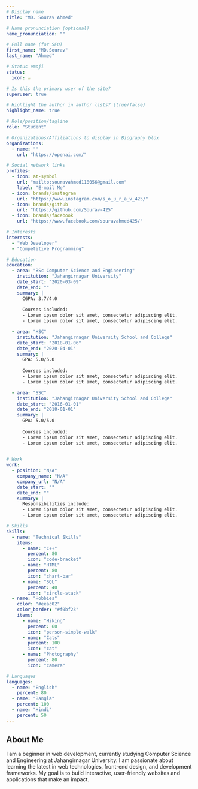 ```yaml
---
# Display name
title: "MD. Sourav Ahmed"

# Name pronunciation (optional)
name_pronunciation: ""

# Full name (for SEO)
first_name: "MD.Sourav"
last_name: "Ahmed"

# Status emoji
status:
  icon: ☕️

# Is this the primary user of the site?
superuser: true

# Highlight the author in author lists? (true/false)
highlight_name: true

# Role/position/tagline
role: "Student"

# Organizations/Affiliations to display in Biography blox
organizations:
  - name: ""
    url: "https://openai.com/"

# Social network links
profiles:
  - icon: at-symbol
    url: "mailto:souravahmed118056@gmail.com"
    label: "E-mail Me"
  - icon: brands/instagram
    url: "https://www.instagram.com/s_o_u_r_a_v_425/"
  - icon: brands/github
    url: "https://github.com/Sourav-425"
  - icon: brands/facebook
    url: "https://www.facebook.com/souravahmed425/"

# Interests
interests:
  - "Web Developer"
  - "Competitive Programming"

# Education
education:
  - area: "BSc Computer Science and Engineering"
    institution: "Jahangirnagar University"
    date_start: "2020-03-09"
    date_end: ""
    summary: |
      CGPA: 3.7/4.0
      
      Courses included:
      - Lorem ipsum dolor sit amet, consectetur adipiscing elit.
      - Lorem ipsum dolor sit amet, consectetur adipiscing elit.

  - area: "HSC"
    institution: "Jahangirnagar University School and College"
    date_start: "2018-01-06"
    date_end: "2020-04-01"
    summary: |
      GPA: 5.0/5.0
      
      Courses included:
      - Lorem ipsum dolor sit amet, consectetur adipiscing elit.
      - Lorem ipsum dolor sit amet, consectetur adipiscing elit.

  - area: "SSC"
    institution: "Jahangirnagar University School and College"
    date_start: "2016-01-01"
    date_end: "2018-01-01"
    summary: |
      GPA: 5.0/5.0
      
      Courses included:
      - Lorem ipsum dolor sit amet, consectetur adipiscing elit.
      - Lorem ipsum dolor sit amet, consectetur adipiscing elit.

   
# Work
work:
  - position: "N/A"
    company_name: "N/A"
    company_url: "N/A"
    date_start: ""
    date_end: ""
    summary: |
      Responsibilities include:
      - Lorem ipsum dolor sit amet, consectetur adipiscing elit.
      - Lorem ipsum dolor sit amet, consectetur adipiscing elit.

# Skills
skills:
  - name: "Technical Skills"
    items:
      - name: "C++"
        percent: 80
        icon: "code-bracket"
      - name: "HTML"
        percent: 80
        icon: "chart-bar"
      - name: "SQL"
        percent: 40
        icon: "circle-stack"
  - name: "Hobbies"
    color: "#eeac02"
    color_border: "#f0bf23"
    items:
      - name: "Hiking"
        percent: 60
        icon: "person-simple-walk"
      - name: "Cats"
        percent: 100
        icon: "cat"
      - name: "Photography"
        percent: 80
        icon: "camera"

# Languages
languages:
  - name: "English"
    percent: 80
  - name: "Bangla"
    percent: 100
  - name: "Hindi"
    percent: 50
---
```


## About Me

I am a beginner in web development, currently studying Computer Science and Engineering at Jahangirnagar University. I am passionate about learning the latest in web technologies, front-end design, and development frameworks. My goal is to build interactive, user-friendly websites and applications that make an impact.
